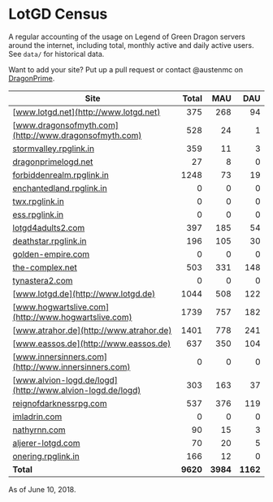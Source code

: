 # LotGD Census
A regular accounting of the usage on Legend of Green Dragon servers around the internet, including total, monthly active and daily active users. See `data/` for historical data.

Want to add your site? Put up a pull request or contact @austenmc on [DragonPrime](http://dragonprime.net).


Site | Total | MAU | DAU
--- | ---:| ---:| ---:
[www.lotgd.net](http://www.lotgd.net)|375|268|94
[www.dragonsofmyth.com](http://www.dragonsofmyth.com)|528|24|1
[stormvalley.rpglink.in](http://stormvalley.rpglink.in)|359|11|3
[dragonprimelogd.net](http://dragonprimelogd.net)|27|8|0
[forbiddenrealm.rpglink.in](http://forbiddenrealm.rpglink.in)|1248|73|19
[enchantedland.rpglink.in](http://enchantedland.rpglink.in)|0|0|0
[twx.rpglink.in](http://twx.rpglink.in)|0|0|0
[ess.rpglink.in](http://ess.rpglink.in)|0|0|0
[lotgd4adults2.com](http://lotgd4adults2.com)|397|185|54
[deathstar.rpglink.in](http://deathstar.rpglink.in)|196|105|30
[golden-empire.com](http://golden-empire.com)|0|0|0
[the-complex.net](http://the-complex.net)|503|331|148
[tynastera2.com](http://tynastera2.com)|0|0|0
[www.lotgd.de](http://www.lotgd.de)|1044|508|122
[www.hogwartslive.com](http://www.hogwartslive.com)|1739|757|182
[www.atrahor.de](http://www.atrahor.de)|1401|778|241
[www.eassos.de](http://www.eassos.de)|637|350|104
[www.innersinners.com](http://www.innersinners.com)|0|0|0
[www.alvion-logd.de/logd](http://www.alvion-logd.de/logd)|303|163|37
[reignofdarknessrpg.com](http://reignofdarknessrpg.com)|537|376|119
[imladrin.com](http://imladrin.com)|0|0|0
[nathyrnn.com](http://nathyrnn.com)|90|15|3
[aljerer-lotgd.com](http://aljerer-lotgd.com)|70|20|5
[onering.rpglink.in](http://onering.rpglink.in)|166|12|0
**Total**|**9620**|**3984**|**1162**

As of June 10, 2018.

